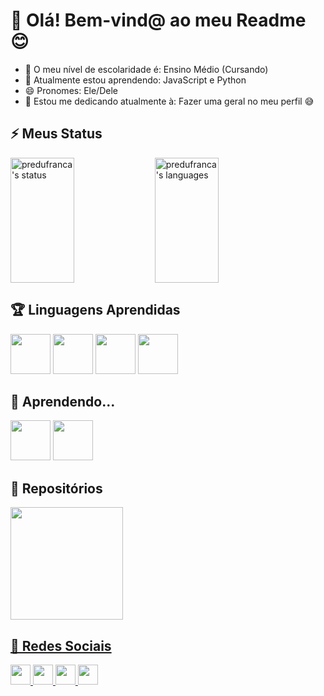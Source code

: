 # 📜 Olá! Bem-vind@ ao meu Readme 😊

- 🎒 O meu nível de escolaridade é: Ensino Médio (Cursando) 
- 🌱 Atualmente estou aprendendo: JavaScript e Python
- 😄 Pronomes: Ele/Dele
- 📖 Estou me dedicando atualmente à: Fazer uma geral no meu perfil 😅

## ⚡ Meus Status 
<div style="display: flexbox; width: 100%">
  <img align="top" width="45%" height="200em" src="https://github-readme-stats.vercel.app/api?username=predufranca&show_icons=true&count_private=true&theme=outrun&border_color=FE19FE" alt="predufranca's status">
  <img align="top" width="45%" height="200em" src="https://github-readme-stats.vercel.app/api/top-langs/?username=predufranca&layout=compact&theme=outrun&border_color=FE19FE" alt="predufranca's languages">
</div>

## 🏆 Linguagens Aprendidas 
<div style="display: flexbox; justify-content: space-around;">
  <img height="64" src='https://cdn.jsdelivr.net/gh/devicons/devicon/icons/html5/html5-original.svg'>
  <img height="64" src='https://cdn.jsdelivr.net/gh/devicons/devicon/icons/css3/css3-original.svg'>
  <img height="64" src='https://cdn.jsdelivr.net/gh/devicons/devicon/icons/bootstrap/bootstrap-original.svg'>
  <img height="64" src="https://cdn.jsdelivr.net/gh/devicons/devicon/icons/tailwindcss/tailwindcss-original-wordmark.svg" />
</div>

## 📌 Aprendendo...
<div style="display:flexbox; justify-content: space-around;">
  <img height="64" src='https://cdn.jsdelivr.net/gh/devicons/devicon/icons/javascript/javascript-original.svg'>
  <img height="64" src="https://cdn.jsdelivr.net/gh/devicons/devicon/icons/python/python-original.svg">
</div>

## 📂 Repositórios
<div class="display:flebox">
  <a href="https://github.com/predufranca/Portfolio">
  <img align="top" height="180em" src="https://github-readme-stats.vercel.app/api/pin/?username=predufranca&repo=Portfolio&theme=outrun&border_color=FE19FE">
</div>

## 📡 Redes Sociais

<div style="display:flexbox">
  <!-- Whatsapp -->
  <a href="https://wa.me/5511978845917">
  <img height="32" src="https://img.shields.io/badge/WhatsApp-25D366?style=for-the-badge&logo=whatsapp&logoColor=white">
  <!-- Discord -->
  <a href="https://discordapp.com/users/383983497251127297/">
  <img height="32" src="https://img.shields.io/badge/Discord-7289DA?style=for-the-badge&logo=discord&logoColor=white">
  <!-- Instagram -->
  <a href="https://www.instagram.com/pedrofranca_br/">
  <img height="32" src="https://img.shields.io/badge/Instagram-E4405F?style=for-the-badge&logo=instagram&logoColor=white">
  <!-- Gmail -->
  <a href="https://mail.google.com/mail/u/?authuser=fpedroluis2004@gmail.com">
  <img height="32" src="https://img.shields.io/badge/Gmail-D14836?style=for-the-badge&logo=gmail&logoColor=white">
</div>

